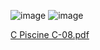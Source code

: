 ![image](https://user-images.githubusercontent.com/95627071/214840962-f72e6787-1d79-464f-af06-f247ca3281ac.png) ![image](https://user-images.githubusercontent.com/95627071/214841039-56c66be3-fdaa-45ef-aa5d-d3e4a4629c42.png)

[C Piscine C-08.pdf](https://github.com/ouzkand/42-piscine/files/10509439/C.Piscine.C-08.pdf)

